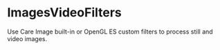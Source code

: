 # ImagesVideoFilters
Use Care Image built-in or OpenGL ES custom filters to process still and video images.
